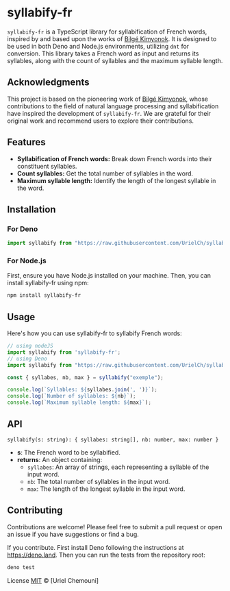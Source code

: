 # syllabify-fr

`syllabify-fr` is a TypeScript library for syllabification of French words, inspired by and based upon the works of [Bilgé Kimyonok](https://github.com/WhiteFangs). It is designed to be used in both Deno and Node.js environments, utilizing `dnt` for conversion. This library takes a French word as input and returns its syllables, along with the count of syllables and the maximum syllable length.

## Acknowledgments

This project is based on the pioneering work of [Bilgé Kimyonok](https://github.com/WhiteFangs), whose contributions to the field of natural language processing and syllabification have inspired the development of `syllabify-fr`. We are grateful for their original work and recommend users to explore their contributions.

## Features

- **Syllabification of French words:** Break down French words into their constituent syllables.
- **Count syllables:** Get the total number of syllables in the word.
- **Maximum syllable length:** Identify the length of the longest syllable in the word.

## Installation

### For Deno

```typescript
import syllabify from "https://raw.githubusercontent.com/UrielCh/syllabify-fr/main/mod.ts";
```

### For Node.js
First, ensure you have Node.js installed on your machine. Then, you can install syllabify-fr using npm:

```sh
npm install syllabify-fr
```

## Usage
Here's how you can use syllabify-fr to syllabify French words:

```typescript
// using nodeJS
import syllabify from 'syllabify-fr';
// using Deno
import syllabify from "https://raw.githubusercontent.com/UrielCh/syllabify-fr/main/mod.ts";

const { syllabes, nb, max } = syllabify("exemple");

console.log(`Syllables: ${syllabes.join(', ')}`);
console.log(`Number of syllables: ${nb}`);
console.log(`Maximum syllable length: ${max}`);
```

## API

`syllabify(s: string): { syllabes: string[], nb: number, max: number }`

- **s**: The French word to be syllabified.
- **returns**: An object containing:
  - `syllabes`: An array of strings, each representing a syllable of the input word.
  - `nb`: The total number of syllables in the input word.
  - `max`: The length of the longest syllable in the input word.


## Contributing
Contributions are welcome! Please feel free to submit a pull request or open an issue if you have suggestions or find a bug.

If you contribute. First install Deno following the instructions at https://deno.land. Then you can run the tests from the repository root:

```bash
deno test
```

License
[MIT](LICENSE.md) © [Uriel Chemouni]